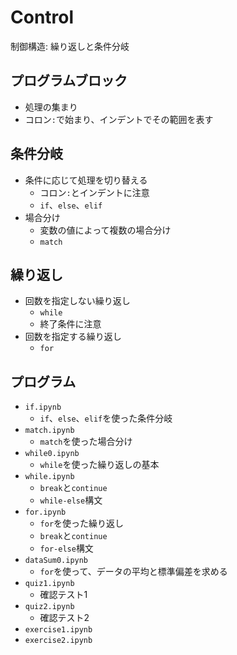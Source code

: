# Control
制御構造: 繰り返しと条件分岐
## プログラムブロック
- 処理の集まり
- コロン`:`で始まり、インデントでその範囲を表す
## 条件分岐
- 条件に応じて処理を切り替える
    - コロン`:`とインデントに注意
    - `if`、`else`、`elif`
- 場合分け
    - 変数の値によって複数の場合分け
    - `match`
## 繰り返し
- 回数を指定しない繰り返し
    - `while`
    - 終了条件に注意
- 回数を指定する繰り返し
    - `for`
## プログラム
- `if.ipynb`
    - `if`、`else`、`elif`を使った条件分岐
- `match.ipynb`
    - `match`を使った場合分け
- `while0.ipynb`
    - `while`を使った繰り返しの基本
- `while.ipynb`
    - `break`と`continue`
    - `while-else`構文
- `for.ipynb`
    - `for`を使った繰り返し
    - `break`と`continue`
    - `for-else`構文
- `dataSum0.ipynb`
    - `for`を使って、データの平均と標準偏差を求める
- `quiz1.ipynb`
    - 確認テスト1
- `quiz2.ipynb`
    - 確認テスト2
- `exercise1.ipynb`
- `exercise2.ipynb`